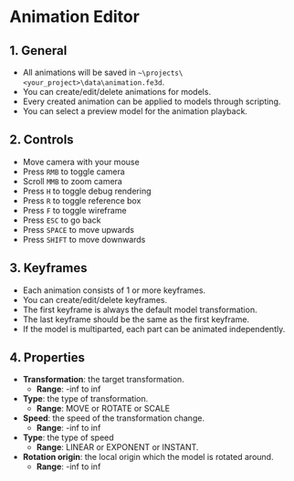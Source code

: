 # Animation Editor

## 1. General

- All animations will be saved in `~\projects\<your_project>\data\animation.fe3d`.
- You can create/edit/delete animations for models.
- Every created animation can be applied to models through scripting.
- You can select a preview model for the animation playback.

## 2. Controls

- Move camera with your mouse
- Press `RMB` to toggle camera
- Scroll `MMB` to zoom camera
- Press `H` to toggle debug rendering
- Press `R` to toggle reference box
- Press `F` to toggle wireframe
- Press `ESC` to go back
- Press `SPACE` to move upwards
- Press `SHIFT` to move downwards

## 3. Keyframes

- Each animation consists of 1 or more keyframes.
- You can create/edit/delete keyframes.
- The first keyframe is always the default model transformation.
- The last keyframe should be the same as the first keyframe.
- If the model is multiparted, each part can be animated independently.

## 4. Properties

- **Transformation**: the target transformation.
  - **Range**: -inf to inf
- **Type**: the type of transformation.
  - **Range**: MOVE or ROTATE or SCALE
- **Speed**: the speed of the transformation change.
  - **Range**: -inf to inf
- **Type**: the type of speed
  - **Range**: LINEAR or EXPONENT or INSTANT.
- **Rotation origin**: the local origin which the model is rotated around.
  - **Range**: -inf to inf
